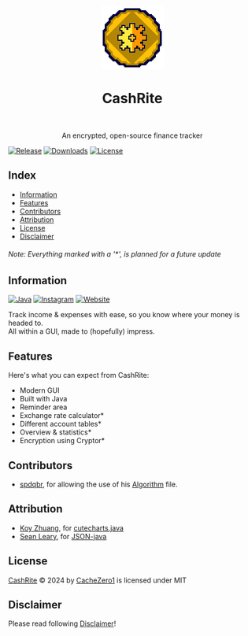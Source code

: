 <p align="center">
  <img src="./src/images/icon_128px.png" width="128"/>
</p>

<h1 align="center"> CashRite </h1> <br>

<p align="center">
  An encrypted, open-source finance tracker
</p>

[![Release](https://img.shields.io/github/release/CacheZero1/CashRite.svg)]()
[![Downloads](https://img.shields.io/github/downloads/CacheZero1/CashRite/total.svg)]()
[![License](https://img.shields.io/github/license/CacheZero1/CashRite.svg)]()

## Index

- [Information](#information)
- [Features](#features)
- [Contributors](#contributors)
- [Attribution](#attribution)
- [License](#license)
- [Disclaimer](#disclaimer)

<h6> Note: Everything marked with a '*', is planned for a future update <h6>


## Information

[![Java](https://img.shields.io/badge/Java-ED8B00?style=for-the-badge&logo=openjdk&logoColor=white)](https://www.java.com/)
[![Instagram](https://img.shields.io/badge/Instagram-E4405F?style=for-the-badge&logo=instagram&logoColor=white)](https://www.instagram.com/cachezero1/)
[![Website](https://img.shields.io/badge/website-000000?style=for-the-badge&logo=About.me&logoColor=white)](https://nuvoprojects.eu.org)

Track income & expenses with ease, so you know where your money is headed to.<br>
All within a GUI, made to (hopefully) impress.


## Features

Here's what you can expect from CashRite:

* Modern GUI
* Built with Java
* Reminder area
* Exchange rate calculator*
* Different account tables*
* Overview & statistics*
* Encryption using Cryptor*


## Contributors

* [spdqbr](https://github.com/spdqbr), for allowing the use of his [Algorithm](https://github.com/CacheZero1/Cipherus/blob/master/src/euorg/nuvoprojects/cachezero1/Algorithm.java) file.


## Attribution

* [Koy Zhuang](https://github.com/Koooooo-7), for [cutecharts.java](https://github.com/cutecharts/cutecharts.java)
* [Sean Leary](https://github.com/stleary), for [JSON-java](https://github.com/stleary/JSON-java/tree/master)


## License

[CashRite](https://github.com/CacheZero1/CashRite) © 2024 by [CacheZero1](https://github.com/CacheZero1) is licensed under MIT


## Disclaimer

Please read following [Disclaimer](https://github.com/CacheZero1/Cipherus/blob/master/DISCLAIMER.md)!
